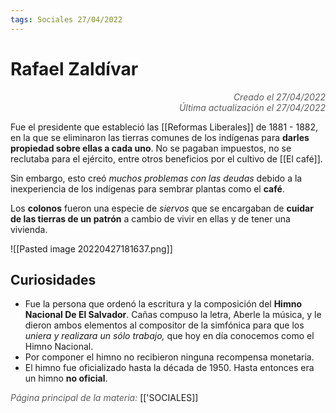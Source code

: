 ```yaml
---
tags: Sociales 27/04/2022
---
```


# Rafael Zaldívar
<div style="text-align: right; opacity: 0.7; font-style: italic;">Creado el 27/04/2022</div>
<div style="text-align: right; opacity: 0.7; font-style: italic;">Última actualización el 27/04/2022</div>

Fue el presidente que estableció las [[Reformas Liberales]] de 1881 - 1882, en la que se eliminaron las tierras comunes de los indígenas para **darles propiedad sobre ellas a cada uno**. No se pagaban impuestos, no se reclutaba para el ejército, entre otros beneficios por el cultivo de [[El café]].

Sin embargo, esto creó *muchos problemas con las deudas* debido a la inexperiencia de los indígenas para sembrar plantas como el **café**.

Los **colonos** fueron una especie de *siervos* que se encargaban de **cuidar de las tierras de un patrón** a cambio de vivir en ellas y de tener una vivienda.

![[Pasted image 20220427181637.png]]

## Curiosidades

- Fue la persona que ordenó la escritura y la composición del **Himno Nacional De El Salvador**. Cañas compuso la letra, Aberle la música, y le dieron ambos elementos al compositor de la simfónica para que los *uniera y realizara un sólo trabajo,* que hoy en día conocemos como el Himno Nacional. 
- Por componer el himno no recibieron ninguna recompensa monetaria.
- El himno fue oficializado hasta la década de 1950. Hasta entonces era un himno **no oficial**.

<span style="opacity: 0.7; font-style: italic;">Página principal de la materia:</span> [['SOCIALES]]